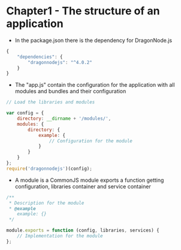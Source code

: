 # Chapter1 - The structure of an application
* In the package.json there is the dependency for DragonNode.js
```javascript
{
    "dependencies": {
        "dragonnodejs": "^4.0.2"
    }
}
```

* The "app.js" contain the configuration for the application with all modules and bundles and their configuration
```javascript
// Load the libraries and modules

var config = {
    directory: __dirname + '/modules/',
    modules: {
        directory: {
            example: {
                // Configuration for the module
            }
        }
    }
};
require('dragonnodejs')(config);
```

* A module is a CommonJS module exports a function getting configuration, libraries container and service container
```javascript
/**
 * Description for the module
 * @example
    example: {}
 */

module.exports = function (config, libraries, services) {
    // Implementation for the module
};
```
